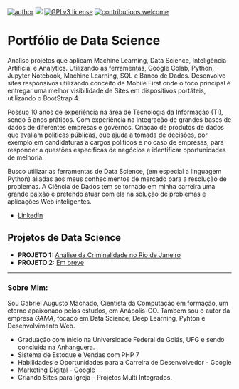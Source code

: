 [![author](https://img.shields.io/badge/author-gabrielaugustom-red.svg)](https://www.linkedin.com/in/gabriel-augusto-machado) [![](https://img.shields.io/badge/python-3.5+-blue.svg)](https://www.python.org/downloads/release/python-365/) [![GPLv3 license](https://img.shields.io/badge/License-GPLv3-blue.svg)](http://perso.crans.org/besson/LICENSE.html) [![contributions welcome](https://img.shields.io/badge/contributions-welcome-brightgreen.svg?style=flat)](https://github.com/gabrielaugustom/meu-portfolio)

# Portfólio de Data Science

Analiso projetos que aplicam Machine Learning, Data Science, Inteligência Artificial e Analytics. Utilizando as ferramentas, Google Colab, Python, Jupyter Notebook, Machine Learning, SQL e Banco de Dados. Desenvolvo sites responsivos utilizando conceito de Mobile First onde o foco principal é entregar uma melhor visibilidade de Sites em dispositivos portáteis, utilizando o BootStrap 4.

Possuo 10 anos de experiência na área de Tecnologia da Informação (TI), sendo 6 anos práticos. Com experiência na integração de grandes bases de dados de diferentes empresas e governos. Criação de produtos de dados que avaliam políticas públicas, que ajuda a tomada de decisões, por exemplo em candidaturas a cargos políticos e no caso de empresas, para responder a questões específicas de negócios e identificar oportunidades de melhoria.

Busco utilizar as ferramentas de Data Science, (em especial a linguagem Python) aliadas aos meus conhecimentos de mercado para a resolução de problemas. A Ciência de Dados tem se tornado em minha carreira uma grande paixão e pretendo atuar com ela na solução de problemas e aplicações Web inteligentes.

* [LinkedIn](https://www.linkedin.com/in/gabriel-augusto-machado)

## Projetos de Data Science

* **PROJETO 1:** [Análise da Criminalidade no Rio de Janeiro](https://bit.ly/2tkCTc9)
* **PROJETO 2:**  [Em breve]()

---

### Sobre Mim:


Sou Gabriel Augusto Machado, Cientista da Computação em formação, um eterno apaixonado pelos estudos, em Anápolis-GO. Também sou o autor da empresa *GAMA*, focado em Data Science, Deep Learning, Pyhton e Desenvolvimento Web.

* Graduação com ínicio na Universidade Federal de Goiás, UFG e sendo concluida na Anhanguera.
* Sistema de Estoque e Vendas com PHP 7
* Habilidades e Oportunidades para a Carreira de Desenvolvedor - Google
* Marketing Digital - Google
* Criando Sites para Igreja - Projetos Multi Integrados.
